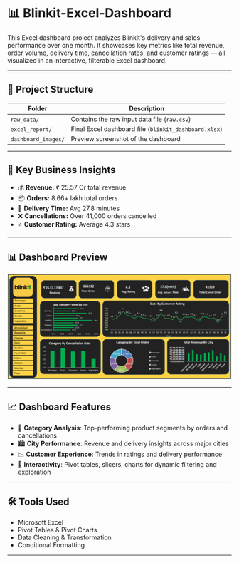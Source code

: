 # 📊 Blinkit-Excel-Dashboard

This Excel dashboard project analyzes Blinkit's delivery and sales performance over one month. It showcases key metrics like total revenue, order volume, delivery time, cancellation rates, and customer ratings — all visualized in an interactive, filterable Excel dashboard.

---

## 📁 Project Structure

| Folder             | Description                                      |
|--------------------|--------------------------------------------------|
| `raw_data/`         | Contains the raw input data file (`raw.csv`)    |
| `excel_report/`     | Final Excel dashboard file (`blinkit_dashboard.xlsx`) |
| `dashboard_images/` | Preview screenshot of the dashboard             |

---

## 🧠 Key Business Insights

- 💰 **Revenue:** ₹ 25.57 Cr total revenue  
- 📦 **Orders:** 8.66+ lakh total orders  
- 🚚 **Delivery Time:** Avg 27.8 minutes  
- ❌ **Cancellations:** Over 41,000 orders cancelled  
- ⭐ **Customer Rating:** Average 4.3 stars

---

## 📊 Dashboard Preview

![Blinkit Dashboard Preview](dashboard_images/dashboard_preview.png)

---

## 📈 Dashboard Features

- 📌 **Category Analysis**: Top-performing product segments by orders and cancellations  
- 🏙️ **City Performance**: Revenue and delivery insights across major cities  
- 📉 **Customer Experience**: Trends in ratings and delivery performance  
- 🎯 **Interactivity**: Pivot tables, slicers, charts for dynamic filtering and exploration

---

## 🛠️ Tools Used

- Microsoft Excel  
- Pivot Tables & Pivot Charts  
- Data Cleaning & Transformation  
- Conditional Formatting 

---
